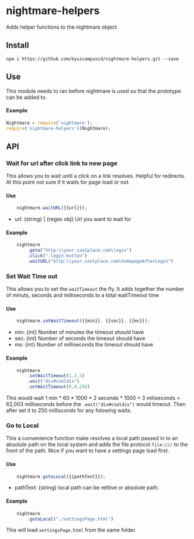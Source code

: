 # nightmare-helpers
Adds helper functions to the nightmare object

## Install
````
npm i https://github.com/byuicampuscd/nightmare-helpers.git --save
````
## Use
This module needs to ran before nightmare is used so that the prototype can be added to.
#### Example
````javascript
Nightmare = require('nightmare');
require('nightmare-helpers')(Nightmare);
````

## API

### Wait for url after click link to new page
This allows you to wait until a click on a link resolves. Helpful for redirects. At this point not sure if it waits for page load or not.
#### Use
````javascript
    nightmare.waitURL({{url}});
```` 
- url: {string} | {regex obj} Url you want to wait for

#### Example
````javascript
    nightmare
        .goto("http:\\your.coolplace.com\login")
        .click(".login-button")
        .waitURL("http:\\your.coolplace.com\homepageAfterLogin")
````


### Set Wait Time out
This allows you to set the `waitTimeout` the fly. It adds together the number of minuts, seconds and milliseconds to a total waitTimeout time 
#### Use
````javascript
    nightmare.setWaitTimeout({{min}}, {{sec}}, {{ms}});
```` 
- min: {int} Number of minutes the timeout should have
- sec: {int} Number of seconds the timeout should have
- ms:  {int} Number of milliseconds the timeout should have

#### Example
````javascript
    nightmare
        .setWaitTimeout(1,2,3)
        .wait("div#cooldiv")
        .setWaitTimeout(0,0,250)
````
This would wait 1 min \* 60 \* 1000 + 2 seconds * 1000 + 3 miliseconds = 62,003 milliseconds before the `.wait("div#cooldiv")` would timeout. Then after set it to 250 millisconds for any folowing waits. 

### Go to Local 
This a convenience function make resolves a local path passed in to an absolute path on the local system and adds the file protocol `file:///` to the front of the path. Nice if you want to have a settings page load first.

#### Use
````javascript
    nightmare.gotoLocal({{pathText}});
```` 
- pathText: {string} local path can be relitive or absolute path.

#### Example
````javascript
    nightmare
        .gotoLocal("./settingsPage.html")
````
This will load `settingsPage.html` from the same folder.

